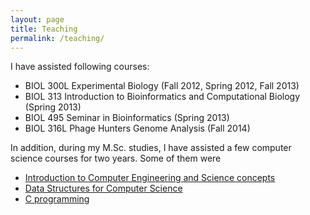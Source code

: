 ```yaml
---
layout: page
title: Teaching
permalink: /teaching/
---
```


I have assisted following courses:

- BIOL 300L Experimental Biology (Fall 2012, Spring 2012, Fall 2013)
- BIOL 313 Introduction to Bioinformatics and Computational Biology (Spring
  2013)
- BIOL 495 Seminar in Bioinformatics (Spring 2013)
- BIOL 316L Phage Hunters Genome Analysis (Fall 2014)

In addition, during my M.Sc. studies, I have assisted a few computer science
courses for two years. Some of them were

- [Introduction to Computer Engineering and Science concepts](http://www.ceng.metu.edu.tr/course/ceng111)
- [Data Structures for Computer Science](http://www.cs.bilkent.edu.tr/~ilyas/Courses/CS202/)
- [C programming](http://www.ceng.metu.edu.tr/course/ceng140)




